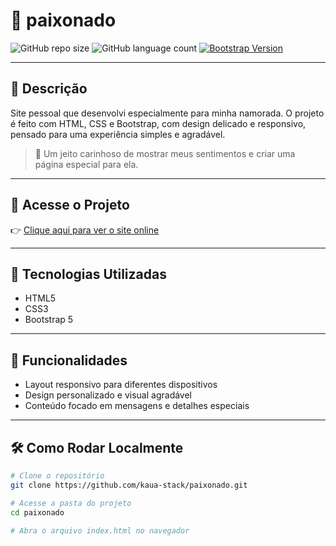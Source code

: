 # 💖 paixonado

![GitHub repo size](https://img.shields.io/github/repo-size/kaua-stack/paixonado)
![GitHub language count](https://img.shields.io/github/languages/count/kaua-stack/paixonado)
[![Bootstrap Version](https://img.shields.io/badge/Bootstrap-5.3-blue)](https://getbootstrap.com)

---

## 📝 Descrição

Site pessoal que desenvolvi especialmente para minha namorada. O projeto é feito com HTML, CSS e Bootstrap, com design delicado e responsivo, pensado para uma experiência simples e agradável.

> 🎯 Um jeito carinhoso de mostrar meus sentimentos e criar uma página especial para ela.

---

## 🚀 Acesse o Projeto

👉 [Clique aqui para ver o site online](https://kaua-stack.github.io/paixonado/)

---

## 🔧 Tecnologias Utilizadas

- HTML5  
- CSS3  
- Bootstrap 5  

---

## 🎯 Funcionalidades

- Layout responsivo para diferentes dispositivos  
- Design personalizado e visual agradável  
- Conteúdo focado em mensagens e detalhes especiais

---

## 🛠️ Como Rodar Localmente

```bash
# Clone o repositório
git clone https://github.com/kaua-stack/paixonado.git

# Acesse a pasta do projeto
cd paixonado

# Abra o arquivo index.html no navegador
